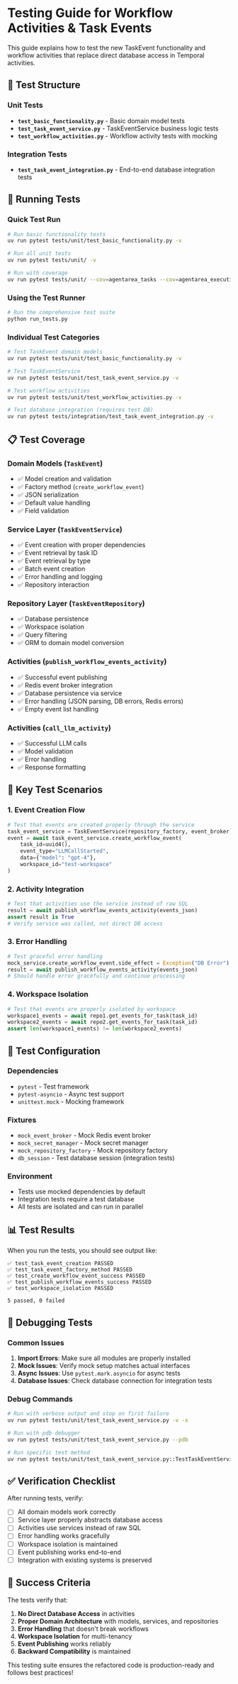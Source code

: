 # Testing Guide for Workflow Activities & Task Events

This guide explains how to test the new TaskEvent functionality and workflow activities that replace direct database access in Temporal activities.

## 🧪 Test Structure

### Unit Tests
- **`test_basic_functionality.py`** - Basic domain model tests
- **`test_task_event_service.py`** - TaskEventService business logic tests
- **`test_workflow_activities.py`** - Workflow activity tests with mocking

### Integration Tests
- **`test_task_event_integration.py`** - End-to-end database integration tests

## 🚀 Running Tests

### Quick Test Run
```bash
# Run basic functionality tests
uv run pytest tests/unit/test_basic_functionality.py -v

# Run all unit tests
uv run pytest tests/unit/ -v

# Run with coverage
uv run pytest tests/unit/ --cov=agentarea_tasks --cov=agentarea_execution
```

### Using the Test Runner
```bash
# Run the comprehensive test suite
python run_tests.py
```

### Individual Test Categories
```bash
# Test TaskEvent domain models
uv run pytest tests/unit/test_basic_functionality.py -v

# Test TaskEventService
uv run pytest tests/unit/test_task_event_service.py -v

# Test workflow activities
uv run pytest tests/unit/test_workflow_activities.py -v

# Test database integration (requires test DB)
uv run pytest tests/integration/test_task_event_integration.py -v
```

## 📋 Test Coverage

### Domain Models (`TaskEvent`)
- ✅ Model creation and validation
- ✅ Factory method (`create_workflow_event`)
- ✅ JSON serialization
- ✅ Default value handling
- ✅ Field validation

### Service Layer (`TaskEventService`)
- ✅ Event creation with proper dependencies
- ✅ Event retrieval by task ID
- ✅ Event retrieval by type
- ✅ Batch event creation
- ✅ Error handling and logging
- ✅ Repository interaction

### Repository Layer (`TaskEventRepository`)
- ✅ Database persistence
- ✅ Workspace isolation
- ✅ Query filtering
- ✅ ORM to domain model conversion

### Activities (`publish_workflow_events_activity`)
- ✅ Successful event publishing
- ✅ Redis event broker integration
- ✅ Database persistence via service
- ✅ Error handling (JSON parsing, DB errors, Redis errors)
- ✅ Empty event list handling

### Activities (`call_llm_activity`)
- ✅ Successful LLM calls
- ✅ Model validation
- ✅ Error handling
- ✅ Response formatting

## 🎯 Key Test Scenarios

### 1. **Event Creation Flow**
```python
# Test that events are created properly through the service
task_event_service = TaskEventService(repository_factory, event_broker)
event = await task_event_service.create_workflow_event(
    task_id=uuid4(),
    event_type="LLMCallStarted",
    data={"model": "gpt-4"},
    workspace_id="test-workspace"
)
```

### 2. **Activity Integration**
```python
# Test that activities use the service instead of raw SQL
result = await publish_workflow_events_activity(events_json)
assert result is True
# Verify service was called, not direct DB access
```

### 3. **Error Handling**
```python
# Test graceful error handling
mock_service.create_workflow_event.side_effect = Exception("DB Error")
result = await publish_workflow_events_activity(events_json)
# Should handle error gracefully and continue processing
```

### 4. **Workspace Isolation**
```python
# Test that events are properly isolated by workspace
workspace1_events = await repo1.get_events_for_task(task_id)
workspace2_events = await repo2.get_events_for_task(task_id)
assert len(workspace1_events) != len(workspace2_events)
```

## 🔧 Test Configuration

### Dependencies
- `pytest` - Test framework
- `pytest-asyncio` - Async test support
- `unittest.mock` - Mocking framework

### Fixtures
- `mock_event_broker` - Mock Redis event broker
- `mock_secret_manager` - Mock secret manager
- `mock_repository_factory` - Mock repository factory
- `db_session` - Test database session (integration tests)

### Environment
- Tests use mocked dependencies by default
- Integration tests require a test database
- All tests are isolated and can run in parallel

## 📊 Test Results

When you run the tests, you should see output like:

```
✅ test_task_event_creation PASSED
✅ test_task_event_factory_method PASSED
✅ test_create_workflow_event_success PASSED
✅ test_publish_workflow_events_success PASSED
✅ test_workspace_isolation PASSED

5 passed, 0 failed
```

## 🐛 Debugging Tests

### Common Issues
1. **Import Errors**: Make sure all modules are properly installed
2. **Mock Issues**: Verify mock setup matches actual interfaces
3. **Async Issues**: Use `pytest.mark.asyncio` for async tests
4. **Database Issues**: Check database connection for integration tests

### Debug Commands
```bash
# Run with verbose output and stop on first failure
uv run pytest tests/unit/test_task_event_service.py -v -x

# Run with pdb debugger
uv run pytest tests/unit/test_task_event_service.py --pdb

# Run specific test method
uv run pytest tests/unit/test_task_event_service.py::TestTaskEventService::test_create_workflow_event_success -v
```

## ✅ Verification Checklist

After running tests, verify:

- [ ] All domain models work correctly
- [ ] Service layer properly abstracts database access
- [ ] Activities use services instead of raw SQL
- [ ] Error handling works gracefully
- [ ] Workspace isolation is maintained
- [ ] Event publishing works end-to-end
- [ ] Integration with existing systems is preserved

## 🎉 Success Criteria

The tests verify that:

1. **No Direct Database Access** in activities
2. **Proper Domain Architecture** with models, services, and repositories
3. **Error Handling** that doesn't break workflows
4. **Workspace Isolation** for multi-tenancy
5. **Event Publishing** works reliably
6. **Backward Compatibility** is maintained

This testing suite ensures the refactored code is production-ready and follows best practices!